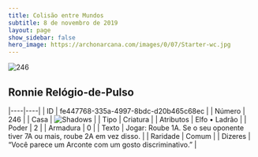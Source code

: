 ```yaml
---
title: Colisão entre Mundos
subtitle: 8 de novembro de 2019
layout: page
show_sidebar: false
hero_image: https://archonarcana.com/images/0/07/Starter-wc.jpg
---
```


![246](https://cdn.keyforgegame.com/media/card_front/pt/452_246_WC2XG57P6VQW_pt.png)

## Ronnie Relógio-de-Pulso

|----|----|
| ID | fe447768-335a-4997-8bdc-d20b465c68ec |
| Número | 246 |
| Casa | ![Shadows](https://archonarcana.com/images/thumb/e/ee/Shadows.png/22px-Shadows.png "Sombras") |
| Tipo | Criatura |
| Atributos | Elfo • Ladrão |
| Poder | 2 |
| Armadura | 0 |
| Texto | Jogar: Roube 1A. Se o seu oponente tiver 7A ou mais, roube 2A em vez disso. |
| Raridade | Comum |
| Dizeres | “Você parece um Arconte com  um gosto discriminativo.” |